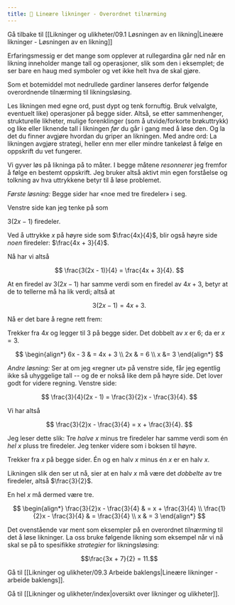 ```yaml
---
title: 📄 Lineære likninger - Overordnet tilnærming
---
```

Gå tilbake til [[Likninger og ulikheter/09.1 Løsningen av en likning|Lineære likninger - Løsningen av en likning]]

Erfaringsmessig er det mange som opplever at rullegardina går ned når en likning inneholder mange tall og operasjoner, slik som den i eksemplet; de ser bare en haug med symboler og vet ikke helt hva de skal gjøre. 

Som et botemiddel mot nedrullede gardiner lanseres derfor følgende  overordnende tilnærming til likningsløsing.

Les likningen med egne ord, pust dypt og tenk fornuftig. Bruk velvalgte,  eventuelt like) operasjoner på begge sider. Altså, se etter sammenhenger, strukturelle likheter, mulige forenklinger (som å utvide/forkorte brøkuttrykk) og like eller liknende tall i likningen *før* du går i gang med å løse den. Og la det du finner avgjøre hvordan du griper an likningen. Med andre ord: La likningen avgjøre strategi, heller enn mer eller mindre tankeløst å følge en oppskrift du vet fungerer.

Vi gyver løs på likninga på to måter. I begge måtene *resonnerer* jeg fremfor å følge en bestemt oppskrift. Jeg bruker altså aktivt min egen forståelse og tolkning av hva uttrykkene betyr til å løse problemet.

*Første løsning:* Begge sider har «noe med tre firedeler» i seg. 

Venstre side kan jeg tenke på som

$3(2x - 1)$ firedeler. 


Ved å uttrykke $x$ på høyre side som
$\frac{4x}{4}$, blir også høyre side *noen* firedeler:
$\frac{4x + 3}{4}$.

Nå har vi altså

$$
\frac{3(2x - 1)}{4} = \frac{4x + 3}{4}.
$$

At en firedel av $3(2x - 1)$ har samme verdi som en firedel av $4x + 3$,
betyr at de to tellerne må ha lik verdi; altså at

$$
3(2x - 1) = 4x + 3.
$$

Nå er det bare å regne rett frem:

Trekker fra $4x$ og legger til $3$ på begge sider. Det dobbelt av $x$ er
$6$; da er $x = 3$.

$$
\begin{align*} 
6x - 3 & = 4x + 3
\\
2x 
& = 6
\\ 
x &= 3
\end{align*} 
$$

*Andre løsning:* Ser at om jeg «regner ut» på venstre side, får jeg
egentlig ikke så uhyggelige tall -- og de er nokså like dem på høyre
side. Det lover godt for videre regning. Venstre side:

$$
\frac{3}{4}(2x - 1) = \frac{3}{2}x - \frac{3}{4}.
$$

Vi har altså

$$
\frac{3}{2}x - \frac{3}{4} = x + \frac{3}{4}.
$$

Jeg leser dette slik: Tre *halve* $x$ minus tre firedeler har samme
verdi som én *hel* $x$ pluss tre firedeler. Jeg tenker videre som i
boksen til høyre.

Trekker fra $x$ på begge sider. Én og en halv $x$ minus én $x$ er en
halv $x$.

Likningen slik den ser ut nå, sier at en halv $x$ må være det *dobbelte* av tre firedeler, altså $\frac{3}{2}$.

En hel $x$ må dermed være tre.

$$
\begin{align*} 
\frac{3}{2}x - \frac{3}{4} 
& = x + \frac{3}{4}
\\
\frac{1}{2}x - \frac{3}{4}
& = \frac{3}{4}
\\
x 
& = 3
\end{align*} 
$$

Det ovenstående var ment som eksempler på en overordnet *tilnærming* til det å løse likninger. La oss bruke følgende likning som eksempel når vi nå skal se på to spesifikke *strategier* for likningsløsing:

$$\frac{3x + 7}{2} = 11.$$



Gå til [[Likninger og ulikheter/09.3 Arbeide baklengs|Lineære likninger - arbeide baklengs]].

Gå til [[Likninger og ulikheter/index|oversikt over likninger og ulikheter]].